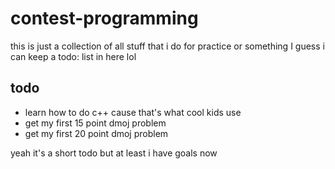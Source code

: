 # contest-programming

this is just a collection of all stuff that i do for practice or something
I guess i can keep a todo: list in here lol

## todo
- learn how to do c++ cause that's what cool kids use
- get my first 15 point dmoj problem
- get my first 20 point dmoj problem

yeah it's a short todo but at least i have goals now